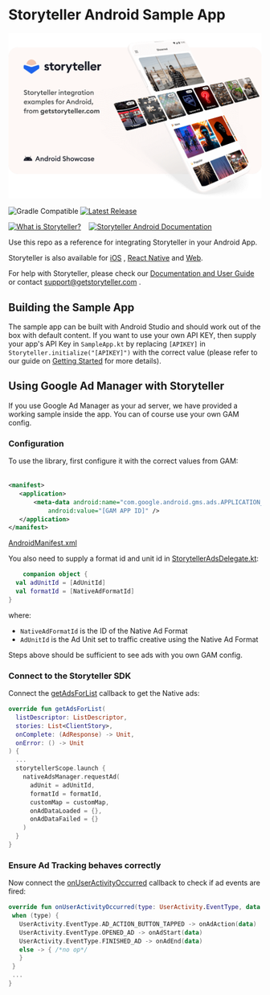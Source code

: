 # Storyteller Android Sample App

<a href="https://getstoryteller.com" target="_blank">
  <img alt="Storyteller integration examples for Android, from getstoryteller.com" src="img/readme-cover.png">
</a>

![Gradle Compatible](https://img.shields.io/badge/Gradle-Compatible-green?logo=gradle) [![Latest Release](https://badgen.net/github/tag/getstoryteller/storyteller-sample-android?label=latest+release)](https://github.com/getstoryteller/storyteller-sample-android/tags)

<p>
  <a href="https://getstoryteller.com" target="_blank"><img alt="What is Storyteller?" src="img/what-is-storyteller-btn.png" width="302" height="48"></a>&nbsp;&nbsp;&nbsp;
  <a href="https://docs.getstoryteller.com/documents/android-sdk" target="_blank"><img alt="Storyteller Android Documentation" src="img/docs-btn.png" width="329" height="48"></a>
</p>

Use this repo as a reference for integrating Storyteller in your Android App.

Storyteller is also available for [iOS](https://github.com/getstoryteller/storyteller-sample-ios)
, [React Native](https://github.com/getstoryteller/storyteller-sdk-react-native)
and [Web](https://github.com/getstoryteller/storyteller-sample-web).

For help with Storyteller, please check
our [Documentation and User Guide](https://docs.getstoryteller.com/documents/) or
contact [support@getstoryteller.com](mailto:support@getstoryteller.com?Subject=Android%20Sample%20App)
.

## Building the Sample App

The sample app can be built with Android Studio and should work out of the box with default content.
If you want to use your own API KEY, then supply your app's API Key in `SampleApp.kt` by
replacing `[APIKEY]` in `Storyteller.initialize("[APIKEY]")` with the correct value (please refer to our guide
on [Getting Started](https://docs.getstoryteller.com/documents/android-sdk/GettingStarted#sdk-initialization)
for more details).

## Using Google Ad Manager with Storyteller

If you use Google Ad Manager as your ad server, we have provided a working sample inside the app.
You can of course use your own GAM config.

### Configuration

To use the library, first configure it with the correct values from GAM:

 ```xml

<manifest>
    <application>
        <meta-data android:name="com.google.android.gms.ads.APPLICATION_ID"
            android:value="[GAM APP ID]" />
    </application>
</manifest>
 ```

[AndroidManifest.xml](https://github.com/getstoryteller/storyteller-sample-android/blob/dbaf19569d2f219520f7aa0a074b24f05576a5b9/app/src/main/AndroidManifest.xml#L57) 

You also need to supply a format id and unit id in [StorytellerAdsDelegate.kt](https://github.com/getstoryteller/storyteller-sample-android/blob/dbaf19569d2f219520f7aa0a074b24f05576a5b9/app/src/main/java/com/example/storytellerSampleAndroid/ads/StorytellerAdsDelegate.kt#L38):

```kotlin
    companion object {
  val adUnitId = [AdUnitId]
  val formatId = [NativeAdFormatId]
}
```

where:

- `NativeAdFormatId` is the ID of the Native Ad Format
- `AdUnitId` is the Ad Unit set to traffic creative using the Native Ad Format

Steps above should be sufficient to see ads with you own GAM config.

### Connect to the Storyteller SDK

Connect the [getAdsForList](https://github.com/getstoryteller/storyteller-sample-android/blob/dbaf19569d2f219520f7aa0a074b24f05576a5b9/app/src/main/java/com/example/storytellerSampleAndroid/ads/StorytellerAdsDelegate.kt#L57) callback to get the Native ads:

```kotlin
override fun getAdsForList(
  listDescriptor: ListDescriptor,
  stories: List<ClientStory>,
  onComplete: (AdResponse) -> Unit,
  onError: () -> Unit
) {
  ...
  storytellerScope.launch {
    nativeAdsManager.requestAd(
      adUnit = adUnitId,
      formatId = formatId,
      customMap = customMap,
      onAdDataLoaded = {},
      onAdDataFailed = {}
    )
  }
}
```

### Ensure Ad Tracking behaves correctly

Now connect the [onUserActivityOccurred](https://github.com/getstoryteller/storyteller-sample-android/blob/dbaf19569d2f219520f7aa0a074b24f05576a5b9/app/src/main/java/com/example/storytellerSampleAndroid/ads/StorytellerAdsDelegate.kt#L125) callback to check if ad events are fired:

 ```kotlin
override fun onUserActivityOccurred(type: UserActivity.EventType, data: UserActivityData) {
  when (type) {
    UserActivity.EventType.AD_ACTION_BUTTON_TAPPED -> onAdAction(data)
    UserActivity.EventType.OPENED_AD -> onAdStart(data)
    UserActivity.EventType.FINISHED_AD -> onAdEnd(data)
    else -> { /*no op*/
    }
  }
  ...
}
 ```
